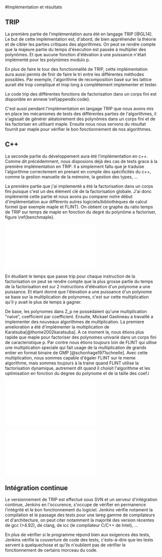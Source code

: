 #Implémentation et résultats

## TRIP

La première partie de l'implémentation aura été en langage TRIP [@GL14]. Le but de cette implémentation est, d'abord, de
bien appréhender la théorie et de cibler les parties critiques des algorithmes. On peut se rendre compte que la majeure partie
du temps d'éxecution est passée à multiplier des polynômes. Et que aucune fonction d'élévation à une puissance n'était implémenté
pour les polynômes modulo p.

En plus de faire le tour des fonctionnalité de TRIP, cette implémentation aura aussi permis de finir de faire le tri entre les
différentes méthodes possibles. Par exemple, l'algorithme de recomposition basé sur les lattice aurait été trop
compliqué et trop long à complétement implementer et tester.

Le code trip des différentes fonctions de factorisation dans un corps fini est disponible en annexe \ref{appendix:code}.

C'est aussi pendant l'implémentation en langage TRIP que nous avons mis en place les mécanismes de tests des différentes parties de l'algorithmes,
il s'agissait de générer aléatoirement des polynômes dans un corps fini et de les factoriser en utilisant maple. Ensuite nous nous servons
du résultat fournit par maple pour vérifier le bon fonctionnement de nos algorithmes.

## C++

La seconde partie du développement aura été l'implémentation en c++. Comme dit précédemment, nous disposions déjà des
cas de tests grace à la première implémentation en TRIP. Il a simplement fallu que je traduise l'algorithme correctement
en prenant en compte des spécificités du c++, comme la gestion manuelle de la mémoire, la gestion des types, ...

La première partie que j'ai implementé a été la factorisation dans un corps fini puisque c'est un des élément clé de la
factorisation globale. J'ai donc implémenté cette partie et nous avons pu comparer notre début d'implémentation aux
différents autres logiciels/bibliothèques de calcul formel (par exemple maple et FLINT). On obtient ce graphe du ratio
temps de TRIP sur temps de maple en fonction du degré du polynôme a factoriser, figure \ref{benchmaple}.

![Comparaison avec maple - début](res/benchmaple_old.pdf)

En étudiant le temps que passe trip pour chaque instruction de la factorisation on peut se
rendre compte que la plus grosse partie du temps de la factorisation est sur 2 instructions d'élévation
d'un polynome a une puissance. Et étant donné que l'élevation a une puissance d'un polynome se base sur la multiplication
de polynomes, c'est sur cette multiplication qu'il y avait le plus de temps à gagner.

De base, les polynomes dans Z_p ne possédaient qu'une multiplication "naive", coefficient par coefficient.
Ensuite, Mickael Gastineau a travaillé a implementer des nouveaux algorithmes de multiplication. La premiere amelioration
a été d'implémenter la multiplication de Karatsuba[@thome2002karatsuba]. A ce moment la, nous étions plus rapide que maple
pour factoriser des polynomes univarié dans un corps fini de caracteristique p. Par contre nous étions toujours loin de FLINT qui utlise
une multiplication speciale qui fait usage de la multiplication de grands entier en format binaire de GMP [@schonhage1971schnelle].
Avec cette multiplication, nous sommes capable d'égaler FLINT sur le meme algorithme, mais sommes toujours à la traine quand FLINT
utilise la factorisation dynamique, autrement dit quand il choisit l'algorithme et les optimisation en fonction du degree du polynome
et de la taille des coef.i


![Comparaison avec maple - après](res/benchmaple_new.pdf)

![Comparaison avec flint](res/benchflint.pdf)

## Intégration continue

Le versionnement de TRIP est effectué sous SVN et un serveur d'intégration continue, Jenkins en l'occurence, s'occupe de
vérifier en permanence l'intégrité et le bon fonctionnement du logiciel. Jenkins vérifie notament la compilation et le
passage des tests pour une lareg gamme de compilateurs et d'architecture, on peut citer notamment la majorité des version récentes
de gcc (>4.92), de clang, de icc (le compilateur C/C++ de Intel), ...

En plus de vérifier si le programme répond bien aux exigences des tests, Jenkins vérifie la couverture de code des tests, c'ests-à-dire
que les tests servent à quelquechose et qu'ils n'oublient pas de vérifier le fonctionnement de certains morceau du code.

